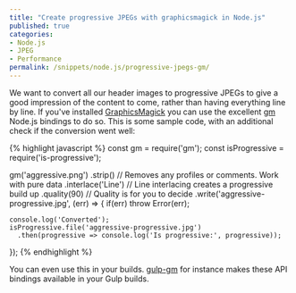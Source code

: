 ```yaml
---
title: "Create progressive JPEGs with graphicsmagick in Node.js"
published: true
categories:
- Node.js
- JPEG
- Performance
permalink: /snippets/node.js/progressive-jpegs-gm/
---
```


We want to convert all our header images to progressive JPEGs to give a good
impression of the content to come, rather than having everything line by line.
If you've installed [GraphicsMagick](http://www.graphicsmagick.org/) you can
use the excellent [gm](https://www.npmjs.com/package/gm) Node.js bindings to
do so. This is some sample code, with an additional check if the conversion
went well:

{% highlight javascript %}
const gm = require('gm');
const isProgressive = require('is-progressive');

gm('aggressive.png')
  .strip() // Removes any profiles or comments. Work with pure data
  .interlace('Line') // Line interlacing creates a progressive build up
  .quality(90) // Quality is for you to decide
  .write('aggressive-progressive.jpg', (err) => {
    if(err) throw Error(err);

    console.log('Converted');
    isProgressive.file('aggressive-progressive.jpg')
      .then(progressive => console.log('Is progressive:', progressive));
  });
{% endhighlight %}

You can even use this in your builds. [gulp-gm](https://www.npmjs.com/package/gulp-gm)
for instance makes these API bindings available in your Gulp builds.
